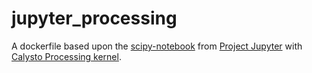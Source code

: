 # jupyter_processing

A dockerfile based upon the [scipy-notebook](https://github.com/jupyter/docker-stacks/tree/master/scipy-notebook) from [Project Jupyter](https://github.com/jupyter) with [Calysto Processing kernel](https://github.com/Calysto/calysto_processing).
